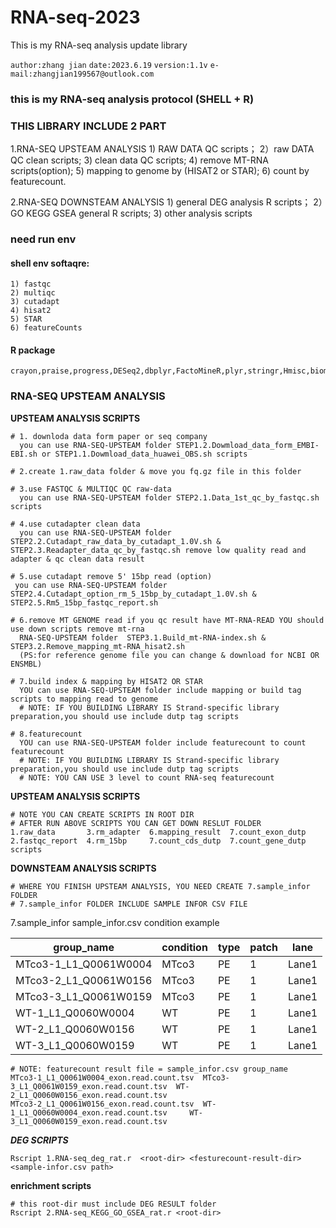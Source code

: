 # RNA-seq-2023
This is my RNA-seq  analysis update library

``` author:zhang jian ```
``` date:2023.6.19 ```
``` version:1.1v ```
``` e-mail:zhangjian199567@outlook.com ```

### this is my RNA-seq analysis protocol (SHELL + R)
### THIS LIBRARY INCLUDE 2 PART
  1.RNA-SEQ UPSTEAM ANALYSIS
    1) RAW DATA QC scripts；
    2）raw DATA QC clean scripts;
    3) clean data  QC scripts;
    4) remove MT-RNA scripts(option);
    5) mapping to genome by (HISAT2 or STAR);
    6) count by featurecount.
  
  2.RNA-SEQ DOWNSTEAM ANALYSIS 
    1) general DEG analysis R scripts；
    2）GO KEGG GSEA general R scripts;
    3) other analysis scripts
    
### need run env
#### shell env softaqre:
    1) fastqc
    2) multiqc
    3) cutadapt
    4) hisat2
    5) STAR
    6) featureCounts

#### R package
```
crayon,praise,progress,DESeq2,dbplyr,FactoMineR,plyr,stringr,Hmisc,biomaRt,ggridges,latex2exp,ggpubr,ggthemes,ggrepel,rtracklayer,ggridges,RColorBrewer,pheatmap,dplyr.plotly,htmlwidgetsshiny,reshape2,clusterProfiler,topGO,dbplyr,pathview,DOSE,org.Mm.eg.db,tidyr,dplyr,forcats,ggplot2,ggpubr,enrichplot,cowplot,stringr,RColorBrewer

```

### RNA-SEQ UPSTEAM ANALYSIS
**UPSTEAM ANALYSIS SCRIPTS**
```
# 1. downloda data form paper or seq company 
  you can use RNA-SEQ-UPSTEAM folder STEP1.2.Dowmload_data_form_EMBI-EBI.sh or STEP1.1.Dowmload_data_huawei_OBS.sh scripts 

# 2.create 1.raw_data folder & move you fq.gz file in this folder

# 3.use FASTQC & MULTIQC QC raw-data
  you can use RNA-SEQ-UPSTEAM folder STEP2.1.Data_1st_qc_by_fastqc.sh scripts
  
# 4.use cutadapter clean data
  you can use RNA-SEQ-UPSTEAM folder STEP2.2.Cutadapt_raw_data_by_cutadapt_1.0V.sh & STEP2.3.Readapter_data_qc_by_fastqc.sh remove low quality read and adapter & qc clean data result
  
# 5.use cutadapt remove 5' 15bp read (option)
 you can use RNA-SEQ-UPSTEAM folder STEP2.4.Cutadapt_option_rm_5_15bp_by_cutadapt_1.0V.sh & STEP2.5.Rm5_15bp_fastqc_report.sh
 
# 6.remove MT GENOME read if you qc result have MT-RNA-READ YOU should use down scripts remove mt-rna
  RNA-SEQ-UPSTEAM folder  STEP3.1.Build_mt-RNA-index.sh & STEP3.2.Remove_mapping_mt-RNA_hisat2.sh
  (PS:for reference genome file you can change & download for NCBI OR ENSMBL)
  
# 7.build index & mapping by HISAT2 OR STAR
  YOU can use RNA-SEQ-UPSTEAM folder include mapping or build tag scripts to mapping read to genome
  # NOTE: IF YOU BUILDING LIBRARY IS Strand-specific library preparation,you should use include dutp tag scripts
  
# 8.featurecount 
  YOU can use RNA-SEQ-UPSTEAM folder include featurecount to count featurecount 
  # NOTE: IF YOU BUILDING LIBRARY IS Strand-specific library preparation,you should use include dutp tag scripts
  # NOTE: YOU CAN USE 3 level to count RNA-seq featurecount

```
**UPSTEAM ANALYSIS SCRIPTS**
```
# NOTE YOU CAN CREATE SCRIPTS IN ROOT DIR
# AFTER RUN ABOVE SCRIPTS YOU CAN GET DOWN RESLUT FOLDER
1.raw_data       3.rm_adapter  6.mapping_result  7.count_exon_dutp  
2.fastqc_report  4.rm_15bp     7.count_cds_dutp  7.count_gene_dutp  scripts
```
**DOWNSTEAM ANALYSIS SCRIPTS**
```
# WHERE YOU FINISH UPSTEAM ANALYSIS, YOU NEED CREATE 7.sample_infor FOLDER
# 7.sample_infor FOLDER INCLUDE SAMPLE INFOR CSV FILE
```
7.sample_infor sample_infor.csv condition example

| group_name | condition | type | patch | lane |
| --- | --- | --- | --- | --- |
| MTco3-1_L1_Q0061W0004 | MTco3 | PE | 1 | Lane1 |
| MTco3-2_L1_Q0061W0156 | MTco3 | PE | 1 | Lane1 |
| MTco3-3_L1_Q0061W0159 | MTco3 | PE | 1 | Lane1 |
| WT-1_L1_Q0060W0004 | WT | PE | 1 | Lane1 |
| WT-2_L1_Q0060W0156 | WT | PE | 1 | Lane1 |
| WT-3_L1_Q0060W0159 | WT | PE | 1 | Lane1 |

```
# NOTE: featurecount result file = sample_infor.csv group_name
MTco3-1_L1_Q0061W0004_exon.read.count.tsv  MTco3-3_L1_Q0061W0159_exon.read.count.tsv  WT-2_L1_Q0060W0156_exon.read.count.tsv
MTco3-2_L1_Q0061W0156_exon.read.count.tsv  WT-1_L1_Q0060W0004_exon.read.count.tsv     WT-3_L1_Q0060W0159_exon.read.count.tsv
```

***DEG SCRIPTS***
```
Rscript 1.RNA-seq_deg_rat.r  <root-dir> <festurecount-result-dir> <sample-infor.csv path>
```

**enrichment scripts**
```
# this root-dir must include DEG RESULT folder
Rscript 2.RNA-seq_KEGG_GO_GSEA_rat.r <root-dir>
```



